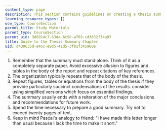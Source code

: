 ```yaml
---
content_type: page
description: This section contains guidelines on creating a thesis summary.
learning_resource_types: []
ocw_type: CourseSection
parent_title: Study Materials
parent_type: CourseSection
parent_uid: 3d0924c7-63da-6c98-a769-cd3832f34a97
title: Guide to the Thesis Summary Chapter
uid: d439635d-a46c-e9d5-41d5-3f01f345960e
---
```


1.  Remember that the summary must stand alone. Think of it as a completely separate paper. Avoid excessive allusion to figures and tables in the body of the report and repeat citations of key references.
2.  The organization typically repeats that of the body of the thesis.
3.  Repeat figures, tables or equations from the body of the thesis if they provide particularly succinct condensations of the results. consider using simplified versions which focus on essential findings.
4.  The summary usually ends with a reiteration of the major conclusions and recommendations for future work.
5.  Spend the time necessary to prepare a good summary. Try not to exceed twenty pages of text.
6.  Keep in mind Pascal's analogy to friend: "I have made this letter longer than usual because I lack the time to make it short."